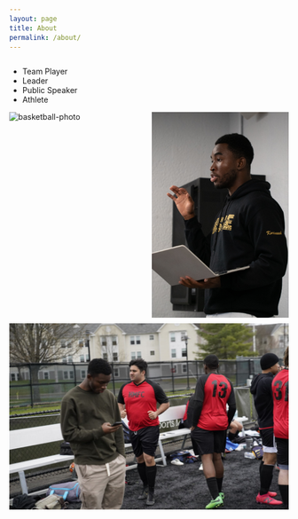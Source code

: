 ```yaml
---
layout: page
title: About
permalink: /about/
---
```


<div class="hobbies-list"> 
    <ul> 
        <li> Team Player </li>
        <li> Leader </li>
        <li> Public Speaker </li>
        <li> Athlete </li>
    </ul>
</div>

<div class="hobbies"> 
    <img src="/assets/images/ball.JPG" alt="basketball-photo">
    <img src="/assets/images/speak.JPEG" alt="public-speaking">
    <img src="/assets/images/soccer.JPG" alt="soccer-photo">
</div>

<style>
.hobbies-list {
    display: flex;
    flex-wrap: wrap;
    gap: 10px;
}

.hobbies {
    display: flex;
    flex-wrap: wrap;
    gap: 10px;
}

/* Style for the first two images */
.hobbies img {
    width: calc(50% - 5px);
}

/* Make the third image span the full row */
.hobbies img:nth-child(3) {
    width: 100%
}
</style>
